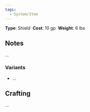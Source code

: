 ```yaml
---
tags:
  - System/Item
---
```

**Type**: Shield 
**Cost**: 10 gp 
**Weight**: 6 lbs

## Notes
...
### Variants 
- ...
## Crafting
...
